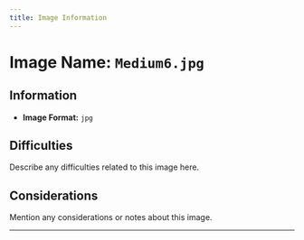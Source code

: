 ```yaml
---
title: Image Information
---
```


# Image Name: `Medium6.jpg`

## Information

- **Image Format:** `jpg`

## Difficulties

Describe any difficulties related to this image here.

## Considerations

Mention any considerations or notes about this image.

---

